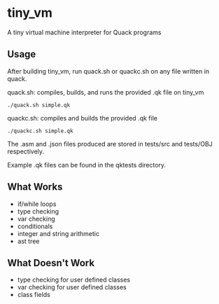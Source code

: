 # tiny_vm
A tiny virtual machine interpreter for Quack programs

## Usage
After building tiny_vm, run quack.sh or quackc.sh on any file written in quack. 


quack.sh: compiles, builds, and runs the provided .qk file on tiny_vm

    ./quack.sh simple.qk

quackc.sh: compiles and builds the provided .qk file

    ./quackc.sh simple.qk

The .asm and .json files produced are stored in tests/src and tests/OBJ 
respectively. 

Example .qk files can be found in the qktests directory.

## What Works
- if/while loops
- type checking
- var checking
- conditionals
- integer and string arithmetic
- ast tree

## What Doesn't Work
- type checking for user defined classes
- var checking for user defined classes
- class fields 

